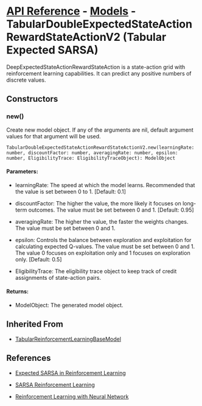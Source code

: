 # [API Reference](../../API.md) - [Models](../Models.md) - TabularDoubleExpectedStateActionRewardStateActionV2 (Tabular Expected SARSA)

DeepExpectedStateActionRewardStateAction is a state-action grid with reinforcement learning capabilities. It can predict any positive numbers of discrete values.

## Constructors

### new()

Create new model object. If any of the arguments are nil, default argument values for that argument will be used.

```
TabularDoubleExpectedStateActionRewardStateActionV2.new(learningRate: number, discountFactor: number, averagingRate: number, epsilon: number, EligibilityTrace: EligibilityTraceObject): ModelObject
```

#### Parameters:

* learningRate: The speed at which the model learns. Recommended that the value is set between 0 to 1. [Default: 0.1]

* discountFactor: The higher the value, the more likely it focuses on long-term outcomes. The value must be set between 0 and 1. [Default: 0.95]

* averagingRate: The higher the value, the faster the weights changes. The value must be set between 0 and 1.

* epsilon: Controls the balance between exploration and exploitation for calculating expected Q-values. The value must be set between 0 and 1. The value 0 focuses on exploitation only and 1 focuses on exploration only. [Default: 0.5]

* EligibilityTrace: The eligibility trace object to keep track of credit assignments of state-action pairs.

#### Returns:

* ModelObject: The generated model object.

## Inherited From

* [TabularReinforcementLearningBaseModel](TabularReinforcementLearningBaseModel.md)

## References

* [Expected SARSA in Reinforcement Learning](https://www.geeksforgeeks.org/expected-sarsa-in-reinforcement-learning/)

* [SARSA Reinforcement Learning](https://www.geeksforgeeks.org/sarsa-reinforcement-learning/)

* [Reinforcement Learning with Neural Network](https://www.baeldung.com/cs/reinforcement-learning-neural-network)
